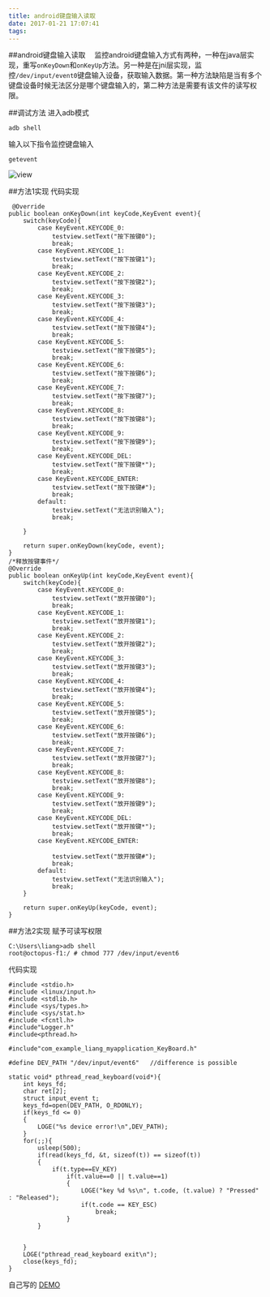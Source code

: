 ```yaml
---
title: android键盘输入读取
date: 2017-01-21 17:07:41
tags:
---
```


##android键盘输入读取
&emsp;监控android键盘输入方式有两种，一种在java层实现，重写`onKeyDown`和`onKeyUp`方法。另一种是在jni层实现，监控`/dev/input/event0`键盘输入设备，获取输入数据。第一种方法缺陷是当有多个键盘设备时候无法区分是哪个键盘输入的，第二种方法是需要有该文件的读写权限。

##调试方法
进入adb模式

	adb shell
输入以下指令监控键盘输入

	getevent
![view](http://ohjvpki1b.bkt.clouddn.com/getevent.png)

##方法1实现
代码实现

	 @Override
    public boolean onKeyDown(int keyCode,KeyEvent event){
        switch(keyCode){
            case KeyEvent.KEYCODE_0:
                testview.setText("按下按键0");
                break;
            case KeyEvent.KEYCODE_1:
                testview.setText("按下按键1");
                break;
            case KeyEvent.KEYCODE_2:
                testview.setText("按下按键2");
                break;
            case KeyEvent.KEYCODE_3:
                testview.setText("按下按键3");
                break;
            case KeyEvent.KEYCODE_4:
                testview.setText("按下按键4");
                break;
            case KeyEvent.KEYCODE_5:
                testview.setText("按下按键5");
                break;
            case KeyEvent.KEYCODE_6:
                testview.setText("按下按键6");
                break;
            case KeyEvent.KEYCODE_7:
                testview.setText("按下按键7");
                break;
            case KeyEvent.KEYCODE_8:
                testview.setText("按下按键8");
                break;
            case KeyEvent.KEYCODE_9:
                testview.setText("按下按键9");
                break;
            case KeyEvent.KEYCODE_DEL:
                testview.setText("按下按键*");
                break;
            case KeyEvent.KEYCODE_ENTER:
                testview.setText("按下按键#");
                break;
            default:
                testview.setText("无法识别输入");
                break;

        }

        return super.onKeyDown(keyCode, event);
    }
    /*释放按键事件*/
    @Override
    public boolean onKeyUp(int keyCode,KeyEvent event){
        switch(keyCode){
            case KeyEvent.KEYCODE_0:
                testview.setText("放开按键0");
                break;
            case KeyEvent.KEYCODE_1:
                testview.setText("放开按键1");
                break;
            case KeyEvent.KEYCODE_2:
                testview.setText("放开按键2");
                break;
            case KeyEvent.KEYCODE_3:
                testview.setText("放开按键3");
                break;
            case KeyEvent.KEYCODE_4:
                testview.setText("放开按键4");
                break;
            case KeyEvent.KEYCODE_5:
                testview.setText("放开按键5");
                break;
            case KeyEvent.KEYCODE_6:
                testview.setText("放开按键6");
                break;
            case KeyEvent.KEYCODE_7:
                testview.setText("放开按键7");
                break;
            case KeyEvent.KEYCODE_8:
                testview.setText("放开按键8");
                break;
            case KeyEvent.KEYCODE_9:
                testview.setText("放开按键9");
                break;
            case KeyEvent.KEYCODE_DEL:
                testview.setText("放开按键*");
                break;
            case KeyEvent.KEYCODE_ENTER:

                testview.setText("放开按键#");
                break;
            default:
                testview.setText("无法识别输入");
                break;
        }

        return super.onKeyUp(keyCode, event);
    }
##方法2实现
赋予可读写权限
	
	C:\Users\liang>adb shell
	root@octopus-f1:/ # chmod 777 /dev/input/event6

代码实现

	#include <stdio.h>
	#include <linux/input.h>
	#include <stdlib.h>
	#include <sys/types.h>
	#include <sys/stat.h>
	#include <fcntl.h>
	#include"Logger.h"
	#include<pthread.h>
	
	#include"com_example_liang_myapplication_KeyBoard.h"
	
	#define DEV_PATH "/dev/input/event6"   //difference is possible
	
	static void* pthread_read_keyboard(void*){
	    int keys_fd;
	    char ret[2];
	    struct input_event t;
	    keys_fd=open(DEV_PATH, O_RDONLY);
	    if(keys_fd <= 0)
	    {
	        LOGE("%s device error!\n",DEV_PATH);
	    }
	    for(;;){
	        usleep(500);
	        if(read(keys_fd, &t, sizeof(t)) == sizeof(t))
	        {
	            if(t.type==EV_KEY)
	                if(t.value==0 || t.value==1)
	                {
	                    LOGE("key %d %s\n", t.code, (t.value) ? "Pressed" : "Released");
	                    if(t.code == KEY_ESC)
	                        break;
	                }
	        }
	
	
	    }
	    LOGE("pthread_read_keyboard exit\n");
	    close(keys_fd);
	} 

自己写的
[DEMO](https://github.com/QUSIR/Android_KeyBoard.git)
